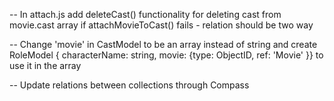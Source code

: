 
-- In attach.js add deleteCast() functionality for deleting cast from movie.cast array if attachMovieToCast() fails - relation should be two way

-- Change 'movie' in CastModel to be an array instead of string and create RoleModel { characterName: string, movie: {type: ObjectID, ref: 'Movie' }} to use it in the array 

-- Update relations between collections through Compass

